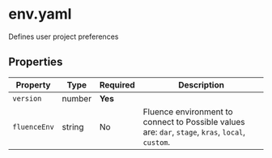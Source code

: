 # env.yaml

Defines user project preferences

## Properties

| Property     | Type   | Required | Description                                                                                       |
|--------------|--------|----------|---------------------------------------------------------------------------------------------------|
| `version`    | number | **Yes**  |                                                                                                   |
| `fluenceEnv` | string | No       | Fluence environment to connect to Possible values are: `dar`, `stage`, `kras`, `local`, `custom`. |

